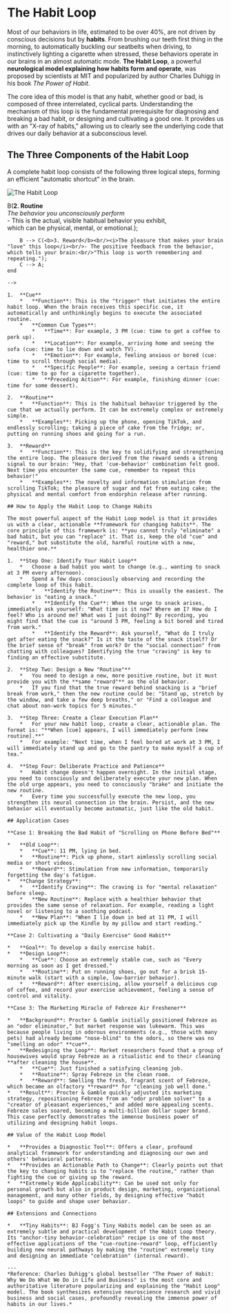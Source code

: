 # The Habit Loop

Most of our behaviors in life, estimated to be over 40%, are not driven by conscious decisions but by **habits**. From brushing our teeth first thing in the morning, to automatically buckling our seatbelts when driving, to instinctively lighting a cigarette when stressed, these behaviors operate in our brains in an almost automatic mode. **The Habit Loop**, a powerful **neurological model explaining how habits form and operate**, was proposed by scientists at MIT and popularized by author Charles Duhigg in his book *The Power of Habit*.

The core idea of this model is that any habit, whether good or bad, is composed of three interrelated, cyclical parts. Understanding the mechanism of this loop is the fundamental prerequisite for diagnosing and breaking a bad habit, or designing and cultivating a good one. It provides us with an "X-ray of habits," allowing us to clearly see the underlying code that drives our daily behavior at a subconscious level.

## The Three Components of the Habit Loop

A complete habit loop consists of the following three logical steps, forming an efficient "automatic shortcut" in the brain.

![The Habit Loop](./The-Habit-Loop-Tutorial-en-mermaid.png)

<!--
```mermaid
graph TD
    subgraph The Habit Loop
        A(<b>1. Cue / Trigger</b><br/><i>A signal that triggers the brain to enter "automatic mode"</i><br/>- It can be anything: a specific <b>time</b>,<br/>a <b>place</b>, an <b>emotion</b>, a group of <b>specific people</b>,<br/>or a <b>preceding action</b>.) --> B(<b>2. Routine</b><br/><i>The behavior you unconsciously perform</i><br/>- This is the actual, visible habitual behavior you exhibit,<br/>which can be physical, mental, or emotional.);
        B --> C(<b>3. Reward</b><br/><i>The pleasure that makes your brain "love" this loop</i><br/>- The positive feedback from the behavior, which tells your brain:<br/>"This loop is worth remembering and repeating.");
        C --> A;
    end
```
-->

1.  **Cue**
    *   **Function**: This is the "trigger" that initiates the entire habit loop. When the brain receives this specific cue, it automatically and unthinkingly begins to execute the associated routine.
    *   **Common Cue Types**:
        *   **Time**: For example, 3 PM (cue: time to get a coffee to perk up).
        *   **Location**: For example, arriving home and seeing the sofa (cue: time to lie down and watch TV).
        *   **Emotion**: For example, feeling anxious or bored (cue: time to scroll through social media).
        *   **Specific People**: For example, seeing a certain friend (cue: time to go for a cigarette together).
        *   **Preceding Action**: For example, finishing dinner (cue: time for some dessert).

2.  **Routine**
    *   **Function**: This is the habitual behavior triggered by the cue that we actually perform. It can be extremely complex or extremely simple.
    *   **Examples**: Picking up the phone, opening TikTok, and endlessly scrolling; taking a piece of cake from the fridge; or, putting on running shoes and going for a run.

3.  **Reward**
    *   **Function**: This is the key to solidifying and strengthening the entire loop. The pleasure derived from the reward sends a strong signal to our brain: "Hey, that 'cue-behavior' combination felt good. Next time you encounter the same cue, remember to repeat this behavior!"
    *   **Examples**: The novelty and information stimulation from scrolling TikTok; the pleasure of sugar and fat from eating cake; the physical and mental comfort from endorphin release after running.

## How to Apply the Habit Loop to Change Habits

The most powerful aspect of the Habit Loop model is that it provides us with a clear, actionable **framework for changing habits**. The core principle of this framework is: **you cannot truly "eliminate" a bad habit, but you can "replace" it. That is, keep the old "cue" and "reward," but substitute the old, harmful routine with a new, healthier one.**

1.  **Step One: Identify Your Habit Loop**
    *   Choose a bad habit you want to change (e.g., wanting to snack at 3 PM every afternoon).
    *   Spend a few days consciously observing and recording the complete loop of this habit.
        *   **Identify the Routine**: This is usually the easiest. The behavior is "eating a snack."
        *   **Identify the Cue**: When the urge to snack arises, immediately ask yourself: "What time is it now? Where am I? How do I feel? Who is around me? What was I just doing?" By recording, you might find that the cue is "around 3 PM, feeling a bit bored and tired from work."
        *   **Identify the Reward**: Ask yourself, "What do I truly get after eating the snack?" Is it the taste of the snack itself? Or the brief sense of "break" from work? Or the "social connection" from chatting with colleagues? Identifying the true "craving" is key to finding an effective substitute.

2.  **Step Two: Design a New "Routine"**
    *   You need to design a new, more positive routine, but it must provide you with the **same "reward"** as the old behavior.
    *   If you find that the true reward behind snacking is a "brief break from work," then the new routine could be: "Stand up, stretch by the window, and take a few deep breaths," or "Find a colleague and chat about non-work topics for 5 minutes."

3.  **Step Three: Create a Clear Execution Plan**
    *   For your new habit loop, create a clear, actionable plan. The format is: "**When [cue] appears, I will immediately perform [new routine].**"
    *   For example: "Next time, when I feel bored at work at 3 PM, I will immediately stand up and go to the pantry to make myself a cup of tea."

4.  **Step Four: Deliberate Practice and Patience**
    *   Habit change doesn't happen overnight. In the initial stage, you need to consciously and deliberately execute your new plan. When the old urge appears, you need to consciously "brake" and initiate the new routine.
    *   Every time you successfully execute the new loop, you strengthen its neural connection in the brain. Persist, and the new behavior will eventually become automatic, just like the old habit.

## Application Cases

**Case 1: Breaking the Bad Habit of "Scrolling on Phone Before Bed"**

*   **Old Loop**:
    *   **Cue**: 11 PM, lying in bed.
    *   **Routine**: Pick up phone, start aimlessly scrolling social media or short videos.
    *   **Reward**: Stimulation from new information, temporarily forgetting the day's fatigue.
*   **Change Strategy**:
    *   **Identify Craving**: The craving is for "mental relaxation" before sleep.
    *   **New Routine**: Replace with a healthier behavior that provides the same sense of relaxation. For example, reading a light novel or listening to a soothing podcast.
    *   **New Plan**: "When I lie down in bed at 11 PM, I will immediately pick up the Kindle by my pillow and start reading."

**Case 2: Cultivating a "Daily Exercise" Good Habit**

*   **Goal**: To develop a daily exercise habit.
*   **Design Loop**:
    *   **Cue**: Choose an extremely stable cue, such as "Every morning as soon as I get dressed."
    *   **Routine**: Put on running shoes, go out for a brisk 15-minute walk (start with a simple, low-barrier behavior).
    *   **Reward**: After exercising, allow yourself a delicious cup of coffee, and record your exercise achievement, feeling a sense of control and vitality.

**Case 3: The Marketing Miracle of Febreze Air Freshener**

*   **Background**: Procter & Gamble initially positioned Febreze as an "odor eliminator," but market response was lukewarm. This was because people living in odorous environments (e.g., those with many pets) had already become "nose-blind" to the odors, so there was no "smelling an odor" **cue**.
*   **Redesigning the Loop**: Market researchers found that a group of housewives would spray Febreze as a ritualistic end to their cleaning **after cleaning the house**.
    *   **Cue**: Just finished a satisfying cleaning job.
    *   **Routine**: Spray Febreze in the clean room.
    *   **Reward**: Smelling the fresh, fragrant scent of Febreze, which became an olfactory **reward** for "cleaning job well done."
*   **Result**: Procter & Gamble quickly adjusted its marketing strategy, repositioning Febreze from an "odor problem solver" to a "creator of pleasant experiences," and added more appealing scents. Febreze sales soared, becoming a multi-billion dollar super brand. This case perfectly demonstrates the immense business power of utilizing and designing habit loops.

## Value of the Habit Loop Model

*   **Provides a Diagnostic Tool**: Offers a clear, profound analytical framework for understanding and diagnosing our own and others' behavioral patterns.
*   **Provides an Actionable Path to Change**: Clearly points out that the key to changing habits is to "replace the routine," rather than fighting the cue or giving up the reward.
*   **Extremely Wide Applicability**: Can be used not only for personal growth but also in product design, marketing, organizational management, and many other fields, by designing effective "habit loops" to guide and shape user behavior.

## Extensions and Connections

*   **Tiny Habits**: BJ Fogg's Tiny Habits model can be seen as an extremely subtle and practical development of the Habit Loop theory. Its "anchor-tiny behavior-celebration" recipe is one of the most effective applications of the "cue-routine-reward" loop, efficiently building new neural pathways by making the "routine" extremely tiny and designing an immediate "celebration" (internal reward).

---
*Reference: Charles Duhigg's global bestseller "The Power of Habit: Why We Do What We Do in Life and Business" is the most core and authoritative literature popularizing and explaining the "Habit Loop" model. The book synthesizes extensive neuroscience research and vivid business and social cases, profoundly revealing the immense power of habits in our lives.*